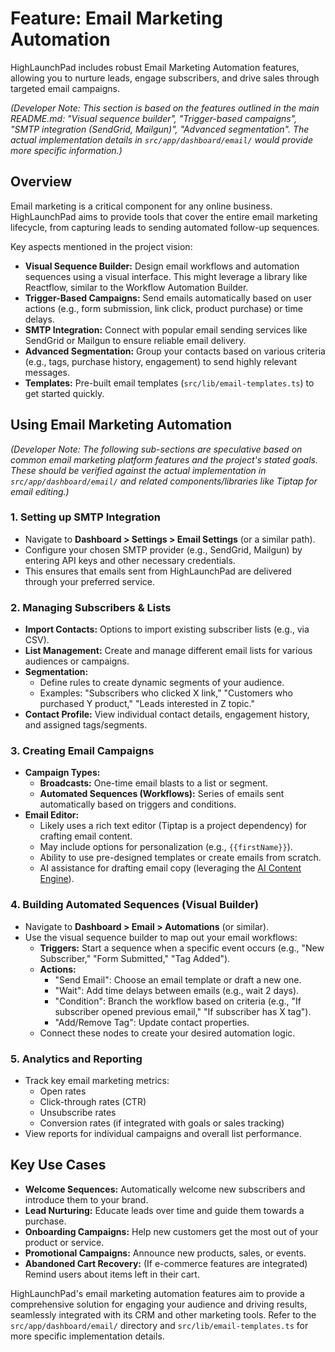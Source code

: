 # Feature: Email Marketing Automation

HighLaunchPad includes robust Email Marketing Automation features, allowing you to nurture leads, engage subscribers, and drive sales through targeted email campaigns.

*(Developer Note: This section is based on the features outlined in the main README.md: "Visual sequence builder", "Trigger-based campaigns", "SMTP integration (SendGrid, Mailgun)", "Advanced segmentation". The actual implementation details in `src/app/dashboard/email/` would provide more specific information.)*

## Overview

Email marketing is a critical component for any online business. HighLaunchPad aims to provide tools that cover the entire email marketing lifecycle, from capturing leads to sending automated follow-up sequences.

Key aspects mentioned in the project vision:

*   **Visual Sequence Builder:** Design email workflows and automation sequences using a visual interface. This might leverage a library like Reactflow, similar to the Workflow Automation Builder.
*   **Trigger-Based Campaigns:** Send emails automatically based on user actions (e.g., form submission, link click, product purchase) or time delays.
*   **SMTP Integration:** Connect with popular email sending services like SendGrid or Mailgun to ensure reliable email delivery.
*   **Advanced Segmentation:** Group your contacts based on various criteria (e.g., tags, purchase history, engagement) to send highly relevant messages.
*   **Templates:** Pre-built email templates (`src/lib/email-templates.ts`) to get started quickly.

## Using Email Marketing Automation

*(Developer Note: The following sub-sections are speculative based on common email marketing platform features and the project's stated goals. These should be verified against the actual implementation in `src/app/dashboard/email/` and related components/libraries like Tiptap for email editing.)*

### 1. Setting up SMTP Integration

*   Navigate to **Dashboard > Settings > Email Settings** (or a similar path).
*   Configure your chosen SMTP provider (e.g., SendGrid, Mailgun) by entering API keys and other necessary credentials.
*   This ensures that emails sent from HighLaunchPad are delivered through your preferred service.

### 2. Managing Subscribers & Lists

*   **Import Contacts:** Options to import existing subscriber lists (e.g., via CSV).
*   **List Management:** Create and manage different email lists for various audiences or campaigns.
*   **Segmentation:**
    *   Define rules to create dynamic segments of your audience.
    *   Examples: "Subscribers who clicked X link," "Customers who purchased Y product," "Leads interested in Z topic."
*   **Contact Profile:** View individual contact details, engagement history, and assigned tags/segments.

### 3. Creating Email Campaigns

*   **Campaign Types:**
    *   **Broadcasts:** One-time email blasts to a list or segment.
    *   **Automated Sequences (Workflows):** Series of emails sent automatically based on triggers and conditions.
*   **Email Editor:**
    *   Likely uses a rich text editor (Tiptap is a project dependency) for crafting email content.
    *   May include options for personalization (e.g., `{{firstName}}`).
    *   Ability to use pre-designed templates or create emails from scratch.
    *   AI assistance for drafting email copy (leveraging the [AI Content Engine](Core-Features-AI-Powered-Content-Engine.md)).

### 4. Building Automated Sequences (Visual Builder)

*   Navigate to **Dashboard > Email > Automations** (or similar).
*   Use the visual sequence builder to map out your email workflows:
    *   **Triggers:** Start a sequence when a specific event occurs (e.g., "New Subscriber," "Form Submitted," "Tag Added").
    *   **Actions:**
        *   "Send Email": Choose an email template or draft a new one.
        *   "Wait": Add time delays between emails (e.g., wait 2 days).
        *   "Condition": Branch the workflow based on criteria (e.g., "If subscriber opened previous email," "If subscriber has X tag").
        *   "Add/Remove Tag": Update contact properties.
    *   Connect these nodes to create your desired automation logic.

### 5. Analytics and Reporting

*   Track key email marketing metrics:
    *   Open rates
    *   Click-through rates (CTR)
    *   Unsubscribe rates
    *   Conversion rates (if integrated with goals or sales tracking)
*   View reports for individual campaigns and overall list performance.

## Key Use Cases

*   **Welcome Sequences:** Automatically welcome new subscribers and introduce them to your brand.
*   **Lead Nurturing:** Educate leads over time and guide them towards a purchase.
*   **Onboarding Campaigns:** Help new customers get the most out of your product or service.
*   **Promotional Campaigns:** Announce new products, sales, or events.
*   **Abandoned Cart Recovery:** (If e-commerce features are integrated) Remind users about items left in their cart.

HighLaunchPad's email marketing automation features aim to provide a comprehensive solution for engaging your audience and driving results, seamlessly integrated with its CRM and other marketing tools. Refer to the `src/app/dashboard/email/` directory and `src/lib/email-templates.ts` for more specific implementation details.
